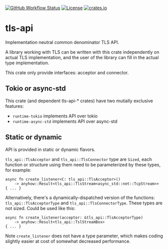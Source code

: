 [![GitHub Workflow Status](https://img.shields.io/github/workflow/status/stepancheg/rust-tls-api/CI)](https://github.com/stepancheg/rust-tls-api/actions?query=workflow%3ACI)
[![License](https://img.shields.io/crates/l/tls-api.svg)](https://github.com/stepancheg/rust-tls-api/blob/master/LICENSE)
[![crates.io](https://img.shields.io/crates/v/tls-api.svg)](https://crates.io/crates/tls-api)

# tls-api

Implementation neutral common denominator TLS API.

A library working with TLS can be written with this crate
independently on actual TLS implementation, and
the user of the library can fill in the actual type implementation.

This crate only provide interfaces: acceptor and connector.

## Tokio or async-std

This crate (and dependent tls-api-* crates)
have two mutially exclusive features:
* `runtime-tokio` implements API over tokio
* `runtime-async-std` implements API over async-std

## Static or dynamic

API is provided in static or dynamic flavors.

`tls_api::TlsAcceptor` and `tls_api::TlsConnector` type
are `Sized`, each function or structure using them
need to be parameterized by these types, for example:

```
async fn create_listener<C: tls_api::TlsAcceptor>()
    -> anyhow::Result<tls_api::TlsStream<async_std::net::TcpStream>>
{ ... }
```

Alternatively, there's a dynamically-dispatched version of the functions:
`tls_api::TlsAcceptorType` and `tls_api::TlsConnectorType`.
These types are not sized. Could be used like this:

```
async fn create_listener(acceptor: &tls_api::TlsAcceptorType)
    -> anyhow::Result<tls_api::TslStreamBox>
{ ... }
```

Note `create_listener` does not have a type parameter,
which makes coding slightly easier at cost of somewhat
decreased performance.
